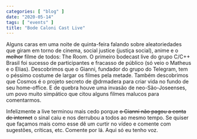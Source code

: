 ```yaml
---
categories: [ "blog" ]
date: "2020-05-14"
tags: [ "events" ]
title: "Bode Caloni Cast Live"
---
```

Alguns caras em uma noite de quinta-feira falando sobre aleatoriedades que giram em torno de cinema, social justice (justiça social), anime e o ~~melhor~~ filme de todos: The Room. O primeiro bodecast live do grupo C/C++ Brasil foi sucesso de participantes e fracasso de público (só veio o Matheus e o Elias). Descobrimos que o Gianni, fundador do grupo do Telegram, tem o péssimo costume de largar os filmes pela metade. Também descobrimos que Cosmos é o projeto secreto de @drmadera para criar vida no fundo de seu home-office. E de quebra houve uma invasão de neo-São-Joseenses, um povo muito simpático que citou alguns filmes malucos para comentarmos.

Infelizmente a live terminou mais cedo porque ~~o Gianni não pagou a conta de internet~~ o sinal caiu e nos derrubou a todos ao mesmo tempo. Se quiser que façamos mais como esse dê um curtir no vídeo e comente com sugestões, críticas, etc. Comente por lá. Aqui só eu tenho voz.
